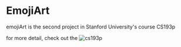 #  EmojiArt
emojiArt is the second project in Stanford University's course CS193p

for more detail, check out the ![cs193p](https://cs193p.sites.stanford.edu/)

